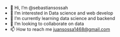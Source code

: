 - 👋 Hi, I’m @sebastiansossah
- 👀 I’m interested in Data science and web develop
- 🌱 I’m currently learning data science and backend
- 💞️ I’m looking to collaborate on data 
- 📫 How to reach me juansossa1468@gmail.com

<!---
sebastiansossah/sebastiansossah is a ✨ special ✨ repository because its `README.md` (this file) appears on your GitHub profile.
You can click the Preview link to take a look at your changes.
--->
